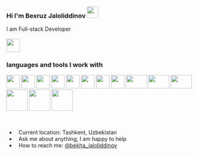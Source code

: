 ### Hi I'm Bexruz Jaloliddinov <img src="https://media.giphy.com/media/hvRJCLFzcasrR4ia7z/giphy.gif" width="30px">

I am Full-stack Developer
<br><br>
<a href="https://youtube.com/channel/UCB7lfhZI0XDAh-PlASRyjoA"> <img src="https://cdn-icons-png.flaticon.com/512/1384/1384060.png" width="35px"> </a>
### languages and tools I work with
<code><img src="https://upload.wikimedia.org/wikipedia/commons/thumb/6/61/HTML5_logo_and_wordmark.svg/768px-HTML5_logo_and_wordmark.svg.png" width="35px" height="35px"></code>
   <code><img src="https://w7.pngwing.com/pngs/945/441/png-transparent-web-development-cascading-style-sheets-html-logo-css3-storm-blue-angle-text.png" width="35px" height="35px"></code>
   <code><img src="https://upload.wikimedia.org/wikipedia/commons/thumb/6/6a/JavaScript-logo.png/640px-JavaScript-logo.png" width="35px" height="35px"></code>
   <code><img src="https://banner2.cleanpng.com/20180718/cbh/kisspng-vue-js-javascript-library-angularjs-react-vue-js-5b4ebe1bc45884.1915769815318871318042.jpg" width="35px" height="35px"></code>
   <code><img src="https://e7.pngegg.com/pngimages/72/936/png-clipart-sass-cascading-style-sheets-preprocessor-less-postcss-meng-miscellaneous-text-thumbnail.png" width="35px" height="35px"></code>
   <code><img src="https://upload.wikimedia.org/wikipedia/commons/thumb/b/b2/Bootstrap_logo.svg/512px-Bootstrap_logo.svg.png" width="35px" height="35px"></code>
   <code><img src="https://user-images.githubusercontent.com/7110136/29002857-9e802f08-7ab4-11e7-9c31-604b5d0d0c19.png" width="35px" height="35px"></code>
   <code><img src="https://www.nicepng.com/png/full/209-2091499_vue-router-vuex-logo.png" width="35px" height="35px"></code>
   <code><img src="https://encrypted-tbn0.gstatic.com/images?q=tbn:ANd9GcQwSOeHrDN254HXLp0cYzeK3AQH3uXvhdbsgsuy6yAz&s" width="55px" height="35px"></code>
   <code><img src="https://www.php.net/images/logos/new-php-logo.svg" width="55px" height="35px"></code>
   <code><img src="https://upload.wikimedia.org/wikipedia/commons/8/87/Sql_data_base_with_logo.png" width="55px" height="35px"></code>
   <code><img src="https://w7.pngwing.com/pngs/358/849/png-transparent-postgresql-database-logo-database-symbol-blue-text-logo-thumbnail.png" width="55px" height="55px"></code>
   <code><img src="https://toppng.com/uploads/preview/wordpress-logo-11609383122hwxgelm1oc.png" width="55px" height="55px"></code>
   <code><img src="https://www.freepnglogos.com/uploads/logo-mysql-png/logo-mysql-mysql-logo-png-images-are-download-crazypng-21.png" width="55px" height="55px"></code>
   
<br />

- &nbsp; Current location: Tashkent, Uzbekistan
- &nbsp; Ask me about anything, I am happy to help
- &nbsp; How to reach me: [@bekha_jaloliddinov](https://instagram.com/diyorbek.web/)
